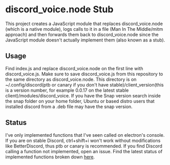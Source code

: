 # discord_voice.node Stub
This project creates a JavaScript module that replaces discord_voice.node (which is a native module), logs calls to it in a file (Man In The Middle/mitm approach) and then forwards them back to discord_voice.node since the JavaScript module doesn't actually implement them (also known as a stub).

## Usage
Find index.js and replace discord_voice.node on the first line with discord_voice.js. Make sure to save discord_voice.js from this repository to the same directory as discord_voice.node. This directory is on ~/.config/discord(ptb or canary if you don't have stable)/client_version(this is a version number, for example 0.0.17 on the latest stable client)/modules/discord_voice. If you have the Snap version search inside the snap folder on your home folder, Ubuntu or based distro users that installed discord from a .deb file may have the snap version.

## Status
I've only implemented functions that I've seen called on electron's console. If you are on stable Discord, ctrl+shift+i won't work without modifications like BetterDiscord, thus ptb or canary is recommended. If you find Discord calling a function not implemented, open an issue. Find the latest status of implemented functions broken down [here](https://docs.google.com/spreadsheets/d/e/2PACX-1vSjSwT1s1Ll7FhGkJeB8wAKuqUBBbcyEq9QJIlVGep791uZXhd4Px7J2NYrta3X_68A_87iSDSUIAhC/pubhtml#).

